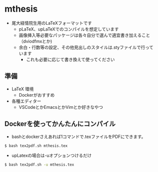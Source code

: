 # mthesis
* 尾大経情院生用のLaTeXフォーマットです
    * pLaTeX、upLaTeXでのコンパイルを想定しています
    * 画像挿入等必要なパッケージは各々自分で選んで適宜書き加えること（dviodfmxとか)
    * 余白・行数等の設定、その他見出しのスタイルは.styファイルで行っています
        * これも必要に応じて書き換えて使ってください

## 準備
* LaTeX 環境
    * Dockerがおすすめ
* 各種エディター
    * VSCodeとかEmacsとかVimとか好きなやつ

## Dockerを使ってかんたんにコンパイル
* bashとdockerさえあれば1コマンドで.texファイルをPDFにできます。
~~~ bash
$ bash tex2pdf.sh mthesis.tex
~~~
* upLatexの場合は-uオプションつけるだけ
~~~ bash
$ bash tex2pdf.sh -u mthesis.tex
~~~
